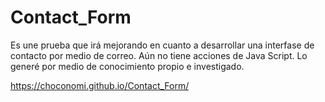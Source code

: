 # Contact_Form
Es une prueba que irá mejorando en cuanto a desarrollar una interfase de contacto por medio de correo. Aún no tiene acciones de Java Script.
Lo generé por medio de conocimiento propio e investigado.

https://choconomi.github.io/Contact_Form/
